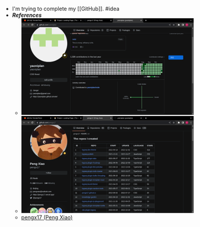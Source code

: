 - I'm trying to complete my [[GitHub]]. #idea
- ***References***
	- ![image.png](../assets/image_1667524951364_0.png)
	- ![image.png](../assets/image_1667524928897_0.png)
	- [pengx17 (Peng Xiao)](https://github.com/pengx17)